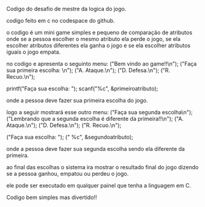 Codigo do desafio de mestre da logica do jogo. 

codigo feito em c no codespace do github.

o codigo é um mini game simples e pequeno de comparação de atributos onde se a pessoa escolher o mesmo atributo ela perde o jogo, se ela escolher atributos diferentes ela ganha o jogo e se ela escolher atributos iguais o jogo empata.

no codigo e apresenta o seguinto menu: 
("Bem vindo ao game!!\n");
("Faça sua primeira escolha: \n");
("A. Ataque.\n");
("D. Defesa.\n");
("R. Recuo.\n");

printf("Faça sua escolha: ");
scanf("%c", &primeiroatributo);

onde a pessoa deve fazer sua primeira escolha do jogo.

logo a seguir mostrará esse outro menu: 
("Faça sua segunda escolha\n");
("Lembrando que a segunda escolha é diferente da primeira!!\n");
("A. Ataque.\n");
("D. Defesa.\n");
("R. Recuo.\n");

("Faça sua escolha: ");
(" %c", &segundoatributo);

onde a pessoa deve fazer sua segunda escolha sendo ela diferente da primeira.

ao final das escolhas o sistema ira mostrar o resultado final do jogo dizendo se a pessoa ganhou, empatou ou perdeu o jogo.

ele pode ser executado em qualquer painel que tenha a linguagem em C.

Codigo bem simples mas divertido!!
